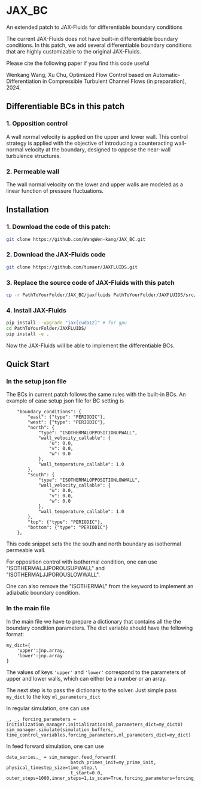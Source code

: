 # JAX_BC
An extended patch to JAX-Fluids for differentiable boundary conditions

The current JAX-Fluids does not have built-in differentiable boundary conditions. In this patch, we add several differentiable boundary conditions that are highly customizable to the original JAX-Fluids.

Please cite the following paper if you find this code useful

Wenkang Wang, Xu Chu, Optimized Flow Control based on Automatic-Differentiation in Compressible Turbulent Channel Flows (in preparation), 2024.

## Differentiable BCs in this patch
### 1. Opposition control

A wall normal velocity is applied on the upper and lower wall. This control strategy is applied with the objective of introducing a counteracting wall-normal velocity at the boundary, designed to oppose the near-wall turbulence structures.

### 2. Permeable wall 

The wall normal velocity on the lower and upper walls are modeled as a linear function of pressure fluctuations.


## Installation

### 1. Download the code of this patch:

```bash
git clone https://github.com/WangWen-kang/JAX_BC.git
```

### 2. Download the JAX-Fluids code 

```bash
git clone https://github.com/tumaer/JAXFLUIDS.git
```

### 3. Replace the source code of JAX-Fluids with this patch

```bash
cp -r PathToYourFolder/JAX_BC/jaxfluids PathToYourFolder/JAXFLUIDS/src/
```

### 4. Install JAX-Fluids

```bash
pip install --upgrade "jax[cuda12]" # for gpu
cd PathToYourFolder/JAXFLUIDS/
pip install -e .
```

Now the JAX-Fluids will be able to implement the differentiable BCs.

## Quick Start
### In the setup json file 
The BCs in current patch follows the same rules with the built-in BCs.
An example of case setup json file for BC setting is  

```
    "boundary_conditions": {
        "east": {"type": "PERIODIC"},
        "west": {"type": "PERIODIC"},
        "north": {
            "type": "ISOTHERMALOPPOSITIONUPWALL",
            "wall_velocity_callable": {
                "u": 0.0,
                "v": 0.0,
                "w": 0.0
            },
            "wall_temperature_callable": 1.0
        },
        "south": {
            "type": "ISOTHERMALOPPOSITIONLOWWALL",
            "wall_velocity_callable": {
                "u": 0.0,
                "v": 0.0,
                "w": 0.0
            },
            "wall_temperature_callable": 1.0
        },
        "top": {"type": "PERIODIC"},
        "bottom": {"type": "PERIODIC"}
    },
```
This code snippet sets the the south and north boundary as isothermal permeable wall.

For opposition control with isothermal condition, one can use "ISOTHERMALJJPOROUSUPWALL" and "ISOTHERMALJJPOROUSLOWWALL".  

One can also remove the "ISOTHERMAL" from the keyword to implement an adiabatic boundary condition.

### In the main file

In the main file we have to prepare a dictionary that contains all the the boundary condition parameters.
The dict variable should have the following format:

```
my_dict={
    'upper':jnp.array,
    'lower':jnp.array
}
```

The values of keys `'upper'` and `'lower'` correspond to the parameters of upper and lower walls, which can either be a number or an array.

The next step is to pass the dictionary to the solver. Just simple pass `my_dict` to the key `ml_parameters_dict` 

In regular simulation, one can use

```
_, _, forcing_parameters = initialization_manager.initialization(ml_parameters_dict=my_dict0)
sim_manager.simulate(simulation_buffers, time_control_variables,forcing_parameters,ml_parameters_dict=my_dict)
```

In feed forward simulation, one can use 

```
data_series,_ = sim_manager.feed_forward(
                        batch_primes_init=my_prime_init, physical_timestep_size=time_step,\
                        t_start=0.0, outer_steps=1000,inner_steps=1,is_scan=True,forcing_parameters=forcing_parameters,ml_parameters_dict=my_dict)    
```